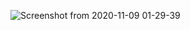 ![Screenshot from 2020-11-09 01-29-39](https://user-images.githubusercontent.com/47910241/98524204-f2485000-229c-11eb-8fda-96ee844ae613.png)

